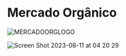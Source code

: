 # Mercado Orgânico

![MERCADOORGLOGO](https://github.com/pxpc2/mercorg/assets/1939166/4b679798-528c-4a97-865b-8d47f0183acc)

![Screen Shot 2023-08-11 at 04 20 29](https://github.com/pxpc2/mercorg/assets/1939166/feb6d134-f12c-4b37-a711-4448089ab9fb)
